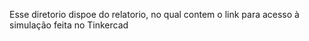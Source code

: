 Esse diretorio dispoe do relatorio, no qual contem o link para acesso à simulação feita no Tinkercad
